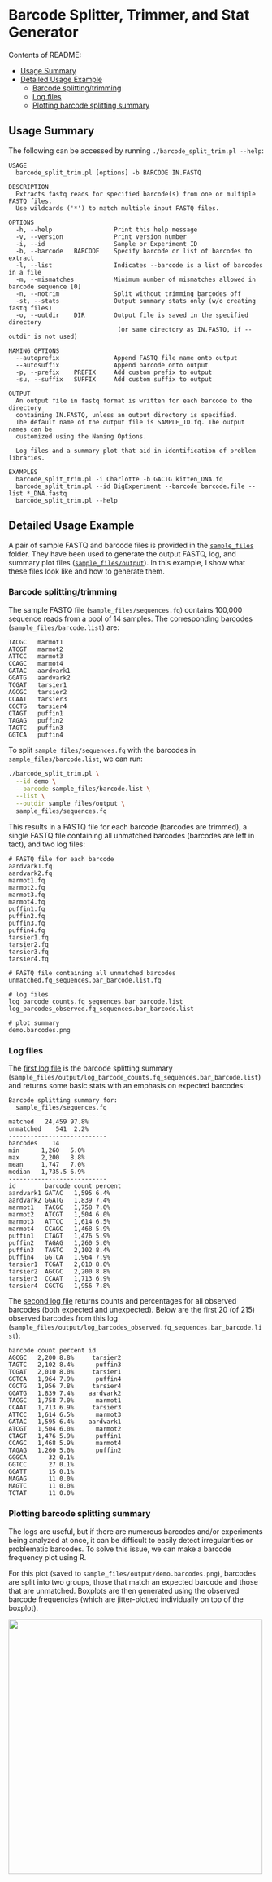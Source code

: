 # Barcode Splitter, Trimmer, and Stat Generator

Contents of README:

- [Usage Summary][usage_summary]
- [Detailed Usage Example][detailed_example]
    - [Barcode splitting/trimming][split_trim]
    - [Log files][logs]
    - [Plotting barcode splitting summary][plot]

## Usage Summary

The following can be accessed by running `./barcode_split_trim.pl --help`:

    USAGE
      barcode_split_trim.pl [options] -b BARCODE IN.FASTQ

    DESCRIPTION
      Extracts fastq reads for specified barcode(s) from one or multiple FASTQ files.
      Use wildcards ('*') to match multiple input FASTQ files.

    OPTIONS
      -h, --help                 Print this help message
      -v, --version              Print version number
      -i, --id                   Sample or Experiment ID
      -b, --barcode   BARCODE    Specify barcode or list of barcodes to extract
      -l, --list                 Indicates --barcode is a list of barcodes in a file
      -m, --mismatches           Minimum number of mismatches allowed in barcode sequence [0]
      -n, --notrim               Split without trimming barcodes off
      -st, --stats               Output summary stats only (w/o creating fastq files)
      -o, --outdir    DIR        Output file is saved in the specified directory
                                  (or same directory as IN.FASTQ, if --outdir is not used)

    NAMING OPTIONS
      --autoprefix               Append FASTQ file name onto output
      --autosuffix               Append barcode onto output
      -p, --prefix    PREFIX     Add custom prefix to output
      -su, --suffix   SUFFIX     Add custom suffix to output

    OUTPUT
      An output file in fastq format is written for each barcode to the directory
      containing IN.FASTQ, unless an output directory is specified.
      The default name of the output file is SAMPLE_ID.fq. The output names can be
      customized using the Naming Options.

      Log files and a summary plot that aid in identification of problem libraries.

    EXAMPLES
      barcode_split_trim.pl -i Charlotte -b GACTG kitten_DNA.fq
      barcode_split_trim.pl --id BigExperiment --barcode barcode.file --list *_DNA.fastq
      barcode_split_trim.pl --help

## Detailed Usage Example

A pair of sample FASTQ and barcode files is provided in the [`sample_files`][sample_files_folder] folder. They have been used to generate the output FASTQ, log, and summary plot files ([`sample_files/output`][output_folder]). In this example, I show what these files look like and how to generate them.

### Barcode splitting/trimming

The sample FASTQ file (`sample_files/sequences.fq`) contains 100,000 sequence reads from a pool of 14 samples. The corresponding [barcodes][barcodes] (`sample_files/barcode.list`) are:

    TACGC   marmot1
    ATCGT   marmot2
    ATTCC   marmot3
    CCAGC   marmot4
    GATAC   aardvark1
    GGATG   aardvark2
    TCGAT   tarsier1
    AGCGC   tarsier2
    CCAAT   tarsier3
    CGCTG   tarsier4
    CTAGT   puffin1
    TAGAG   puffin2
    TAGTC   puffin3
    GGTCA   puffin4

To split `sample_files/sequences.fq` with the barcodes in `sample_files/barcode.list`, we can run:

```bash
./barcode_split_trim.pl \
  --id demo \
  --barcode sample_files/barcode.list \
  --list \
  --outdir sample_files/output \
  sample_files/sequences.fq
```

This results in a FASTQ file for each barcode (barcodes are trimmed), a single FASTQ file containing all unmatched barcodes (barcodes are left in tact), and two log files:

    # FASTQ file for each barcode
    aardvark1.fq
    aardvark2.fq
    marmot1.fq
    marmot2.fq
    marmot3.fq
    marmot4.fq
    puffin1.fq
    puffin2.fq
    puffin3.fq
    puffin4.fq
    tarsier1.fq
    tarsier2.fq
    tarsier3.fq
    tarsier4.fq

    # FASTQ file containing all unmatched barcodes
    unmatched.fq_sequences.bar_barcode.list.fq

    # log files
    log_barcode_counts.fq_sequences.bar_barcode.list
    log_barcodes_observed.fq_sequences.bar_barcode.list

    # plot summary
    demo.barcodes.png

### Log files

The [first log file][LOG1] is the barcode splitting summary (`sample_files/output/log_barcode_counts.fq_sequences.bar_barcode.list`) and returns some basic stats with an emphasis on expected barcodes:

    Barcode splitting summary for:
      sample_files/sequences.fq
    ---------------------------
    matched   24,459 97.8%
    unmatched    541  2.2%
    ---------------------------
    barcodes    14
    min      1,260   5.0%
    max      2,200   8.8%
    mean     1,747   7.0%
    median   1,735.5 6.9%
    ---------------------------
    id        barcode count percent
    aardvark1 GATAC   1,595 6.4%
    aardvark2 GGATG   1,839 7.4%
    marmot1   TACGC   1,758 7.0%
    marmot2   ATCGT   1,504 6.0%
    marmot3   ATTCC   1,614 6.5%
    marmot4   CCAGC   1,468 5.9%
    puffin1   CTAGT   1,476 5.9%
    puffin2   TAGAG   1,260 5.0%
    puffin3   TAGTC   2,102 8.4%
    puffin4   GGTCA   1,964 7.9%
    tarsier1  TCGAT   2,010 8.0%
    tarsier2  AGCGC   2,200 8.8%
    tarsier3  CCAAT   1,713 6.9%
    tarsier4  CGCTG   1,956 7.8%


The [second log file][LOG2] returns counts and percentages for all observed barcodes (both expected and unexpected). Below are the first 20 (of 215) observed barcodes from this log (`sample_files/output/log_barcodes_observed.fq_sequences.bar_barcode.list`):

    barcode count percent id
    AGCGC   2,200 8.8%     tarsier2
    TAGTC   2,102 8.4%      puffin3
    TCGAT   2,010 8.0%     tarsier1
    GGTCA   1,964 7.9%      puffin4
    CGCTG   1,956 7.8%     tarsier4
    GGATG   1,839 7.4%    aardvark2
    TACGC   1,758 7.0%      marmot1
    CCAAT   1,713 6.9%     tarsier3
    ATTCC   1,614 6.5%      marmot3
    GATAC   1,595 6.4%    aardvark1
    ATCGT   1,504 6.0%      marmot2
    CTAGT   1,476 5.9%      puffin1
    CCAGC   1,468 5.9%      marmot4
    TAGAG   1,260 5.0%      puffin2
    GGGCA      32 0.1%
    GGTCC      27 0.1%
    GGATT      15 0.1%
    NAGAG      11 0.0%
    NAGTC      11 0.0%
    TCTAT      11 0.0%


### Plotting barcode splitting summary

The logs are useful, but if there are numerous barcodes and/or experiments being analyzed at once, it can be difficult to easily detect irregularities or problematic barcodes. To solve this issue, we can make a barcode frequency plot using R.

For this plot (saved to `sample_files/output/demo.barcodes.png`), barcodes are split into two groups, those that match an expected barcode and those that are unmatched. Boxplots are then generated using the observed barcode frequencies (which are jitter-plotted individually on top of the boxplot).

<img src="https://raw.github.com/mfcovington/auto_barcode/master/sample_files/output/demo.barcodes.png" height="500" />

<!-- LINKS -->

[usage_summary]: https://github.com/mfcovington/auto_barcode#usage-summary
[detailed_example]: https://github.com/mfcovington/auto_barcode/#detailed-usage-example
[split_trim]: https://github.com/mfcovington/auto_barcode/#barcode-splittingtrimming
[logs]: https://github.com/mfcovington/auto_barcode/#log-files
[plot]: https://github.com/mfcovington/auto_barcode/#plotting-barcode-splitting-summary

[sample_files_folder]: https://github.com/mfcovington/auto_barcode/tree/master/sample_files
[barcodes]: https://raw.github.com/mfcovington/auto_barcode/master/sample_files/barcode.list

[output_folder]: https://github.com/mfcovington/auto_barcode/tree/master/sample_files/output
[LOG1]: https://raw.github.com/mfcovington/auto_barcode/master/sample_files/output/log_barcode_counts.fq_sequences.bar_barcode.list
[LOG2]: https://raw.github.com/mfcovington/auto_barcode/master/sample_files/output/log_barcodes_observed.fq_sequences.bar_barcode.list
[LOG2_converted]: https://raw.github.com/mfcovington/auto_barcode/master/sample_files/output/log_barcodes_observed.fq_sequences.bar_barcode.list.tsv

[barcode_plot]: https://github.com/mfcovington/auto_barcode/blob/master/barcode_plot.R

